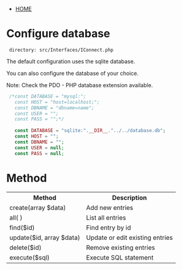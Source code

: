  - [HOME](https://github.com/tigoCaval/crud)
 
# Configure database
     directory: src/Interfaces/IConnect.php
  The default configuration uses the sqlite database.
  
  You can also configure the database of your choice.
  
  Note: Check the PDO - PHP database extension available.
    
 ```php
  /*const DATABASE = "mysql:"; 
    const HOST = "host=localhost;";
    const DBNAME = "dbname=name";
    const USER = "";
    const PASS = "";*/
    
    const DATABASE = "sqlite:".__DIR__."../../database.db"; 
    const HOST = "";
    const DBNAME = "";
    const USER = null;
    const PASS = null;
 ```
# Method

<table style="width:100%">
  <tr>
    <th>Method</th>
    <th>Description</th>
  </tr>
  <tr>
    <td>create(array $data)</td>
    <td>Add new entries</td>
  </tr>
  <tr>
    <td>all( )</td>
    <td>List all entries</td>
  </tr>
  <tr>
    <td>find($id)</td>
    <td>Find entry by id</td>
  </tr>
  <tr>
    <td>update($id, array $data)</td>
    <td>Update or edit existing entries</td>
  </tr> 
  <tr>
    <td>delete($id)</td>
    <td>Remove existing entries</td>
  </tr>
  <tr>
    <td>execute($sql)</td>
    <td>Execute SQL statement</td>
  </tr>

</table>
